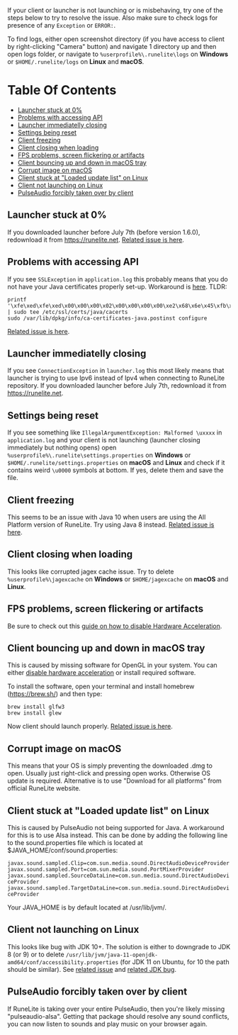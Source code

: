If your client or launcher is not launching or is misbehaving, try one of the steps below to try to resolve the issue. Also make sure to check logs for presence of any `Exception` or `ERROR:`.

To find logs, either open screenshot directory (if you have access to client by right-clicking "Camera" button) and navigate 1 directory up and then open logs folder, or navigate to `%userprofile%\.runelite\logs` on **Windows** or `$HOME/.runelite/logs` on **Linux** and **macOS**.

# Table Of Contents
- [Launcher stuck at 0%](#launcher-stuck-at-0)
- [Problems with accessing API](#problems-with-accessing-api)
- [Launcher immediatelly closing](#launcher-immediatelly-closing)
- [Settings being reset](#settings-being-reset)
- [Client freezing](#client-freezing)
- [Client closing when loading](#client-closing-when-loading)
- [FPS problems, screen flickering or artifacts](#fps-problems-screen-flickering-or-artifacts)
- [Client bouncing up and down in macOS tray](#client-bouncing-up-and-down-in-macos-tray)
- [Corrupt image on macOS](#corrupt-image-on-macos)
- [Client stuck at "Loaded update list" on Linux](#client-stuck-at-loaded-update-list-on-linux)
- [Client not launching on Linux](#client-not-launching-on-linux)
- [PulseAudio forcibly taken over by client](#pulseaudio-forcibly-taken-over-by-client)

## Launcher stuck at 0%

If you downloaded launcher before July 7th (before version 1.6.0), redownload it from https://runelite.net. [Related issue is here](https://github.com/runelite/launcher/issues/18).

## Problems with accessing API

If you see `SSLException` in `application.log` this probably means that you do not have your Java certificates properly set-up. Workaround is [here](https://stackoverflow.com/a/50103533).
TLDR:

```
printf '\xfe\xed\xfe\xed\x00\x00\x00\x02\x00\x00\x00\x00\xe2\x68\x6e\x45\xfb\x43\xdf\xa4\xd9\x92\xdd\x41\xce\xb6\xb2\x1c\x63\x30\xd7\x92' | sudo tee /etc/ssl/certs/java/cacerts
sudo /var/lib/dpkg/info/ca-certificates-java.postinst configure
```

[Related issue is here](https://github.com/runelite/runelite/issues/2603).

## Launcher immediatelly closing

If you see `ConnectionException` in `launcher.log` this most likely means that launcher is trying to use Ipv6 instead of Ipv4 when connecting to RuneLite repository. If you downloaded launcher before July 7th, redownload it from https://runelite.net.

## Settings being reset

If you see something like `IllegalArgumentException: Malformed \uxxxx` in `application.log` and your client is not launching (launcher closing immediately but nothing opens) open `%userprofile%\.runelite\settings.properties` on **Windows** or `$HOME/.runelite/settings.properties` on **macOS** and **Linux** and check if it contains weird `\u0000` symbols at bottom. If yes, delete them and save the file.

## Client freezing

This seems to be an issue with Java 10 when users are using the All Platform version of RuneLite. Try using Java 8 instead. [Related issue is here](https://github.com/runelite/runelite/issues/3999).

## Client closing when loading

This looks like corrupted jagex cache issue. Try to delete `%userprofile%\jagexcache` on **Windows** or `$HOME/jagexcache` on **macOS** and **Linux**.

## FPS problems, screen flickering or artifacts

Be sure to check out this [guide on how to disable Hardware Acceleration](https://github.com/runelite/runelite/wiki/Disable-Hardware-Acceleration).

## Client bouncing up and down in macOS tray

This is caused by missing software for OpenGL in your system. You can either [disable hardware acceleration](https://github.com/runelite/runelite/wiki/Disable-Hardware-Acceleration) or install required software.

To install the software, open your terminal and install homebrew (https://brew.sh/) and then type:

```
brew install glfw3
brew install glew
```

Now client should launch properly. [Related issue is here](https://github.com/runelite/launcher/issues/17).

## Corrupt image on macOS

This means that your OS is simply preventing the downloaded .dmg to open. Usually just right-click and pressing open works. Otherwise OS update is required. Alternative is to use "Download for all platforms" from official RuneLite website.

## Client stuck at "Loaded update list" on Linux

This is caused by PulseAudio not being supported for Java. A workaround for this is to use Alsa instead. This can be done by adding the following line to the sound.properties file which is located at $JAVA_HOME/conf/sound.properties:

`
javax.sound.sampled.Clip=com.sun.media.sound.DirectAudioDeviceProvider
javax.sound.sampled.Port=com.sun.media.sound.PortMixerProvider
javax.sound.sampled.SourceDataLine=com.sun.media.sound.DirectAudioDeviceProvider
javax.sound.sampled.TargetDataLine=com.sun.media.sound.DirectAudioDeviceProvider
`

Your JAVA_HOME is by default located at /usr/lib/jvm/<Java install here>.

## Client not launching on Linux

This looks like bug with JDK 10+. The solution is either to downgrade to JDK 8 (or 9) or to delete `/usr/lib/jvm/java-11-openjdk-amd64/conf/accessibility.properties` (for JDK 11 on Ubuntu, for 10 the path should be similar). See [related issue](https://github.com/runelite/runelite/issues/5040#issuecomment-414881841) and [related JDK bug](https://bugs.openjdk.java.net/browse/JDK-8204862).

## PulseAudio forcibly taken over by client

If RuneLite is taking over your entire PulseAudio, then you're likely missing "pulseaudio-alsa". Getting that package should resolve any sound conflicts, you can now listen to sounds and play music on your browser again.
